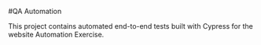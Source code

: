#QA Automation 

This project contains automated end-to-end tests built with Cypress for the website Automation Exercise.


